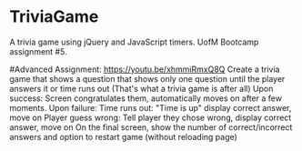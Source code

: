 # TriviaGame
A trivia game using jQuery and JavaScript timers. UofM Bootcamp assignment #5.

#Advanced Assignment: https://youtu.be/xhmmiRmxQ8Q
Create a trivia game that shows a question that shows only one question until the player answers it or time runs out (That's what a trivia game is after all)
Upon success:
    Screen congratulates them, automatically moves on after a few moments.
Upon failure:
    Time runs out: "Time is up" display correct answer, move on
    Player guess wrong: Tell player they chose wrong, display correct answer, move on
On the final screen, show the number of correct/incorrect answers and option to restart game (without reloading page)